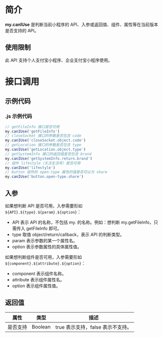 # 简介

**my.canIUse** 是判断当前小程序的 API、入参或返回值、组件、属性等在当前版本是否支持的 API。

## 使用限制

此 API 支持个人支付宝小程序、企业支付宝小程序使用。

# 接口调用
## 示例代码
### .js 示例代码

```javascript
// getFileInfo 接口是否可用
my.canIUse('getFileInfo')
// closeSocket 接口的参数是否包含 code
my.canIUse('closeSocket.object.code')
// getLocation 接口的参数是否包含 type
my.canIUse('getLocation.object.type')
// getSystemInfo 接口的返回值是否包含 brand
my.canIUse('getSystemInfo.return.brand')
// 组件 lifestyle（关注生活号）是否可用
my.canIUse('lifestyle')
// button 组件的 open-type 属性的值是否可以为 share
my.canIUse('button.open-type.share')
```

## 入参

如果想判断 API 是否可用，入参需要形如 `${API}.${type}.${param}.${option}`：

- API 表示 API 的名称，不包括 my. 的名称。例如：想判断 my.getFileInfo，只需传入 getFileInfo 即可。
- type 取值 object/return/callback，表示 API 的判断类型。
- param 表示参数的某一个属性名。
- option 表示参数属性的具体属性值。

如果想判断组件是否可用，入参需要形如 `${component}.${attribute}.${option}`：

- component 表示组件名称。
- attribute 表示组件属性名。
- option 表示组件属性值。

## 返回值

| **属性** | **类型** | **描述** |
| --- | --- | --- |
| 是否支持 | Boolean | true 表示支持，false 表示不支持。 |
